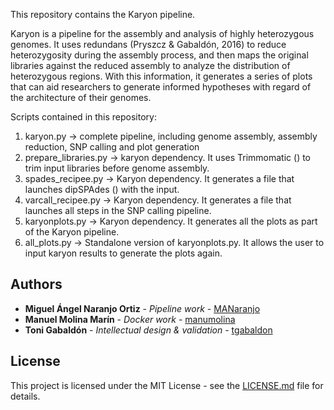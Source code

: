 This repository contains the Karyon pipeline.

Karyon is a pipeline for the assembly and analysis of highly heterozygous genomes. It uses redundans (Pryszcz & Gabaldón, 2016) to reduce heterozygosity during the assembly process, and then maps the original libraries against the reduced assembly to analyze the distribution of heterozygous regions. With this information, it generates a series of plots that can aid researchers to generate informed hypotheses with regard of the architecture of their genomes.

Scripts contained in this repository:
1) karyon.py -> complete pipeline, including genome assembly, assembly reduction, SNP calling and plot generation
2) prepare_libraries.py -> karyon dependency. It uses Trimmomatic () to trim input libraries before genome assembly.
3) spades_recipee.py -> Karyon dependency. It generates a file that launches dipSPAdes () with the input.
4) varcall_recipee.py -> Karyon dependency. It generates a file that launches all steps in the SNP calling pipeline.
5) karyonplots.py -> Karyon dependency. It generates all the plots as part of the Karyon pipeline.
6) all_plots.py -> Standalone version of karyonplots.py. It allows the user to input karyon results to generate the plots again.

## Authors 
* **Miguel Ángel Naranjo Ortiz** - *Pipeline work* - [MANaranjo](https://github.com/MANaranjo)
* **Manuel Molina Marín** - *Docker work* - [manumolina](https://github.com/manumolina)
* **Toni Gabaldón** - *Intellectual design & validation* - [tgabaldon](https://github.com/tgabaldon)

## License 
This project is licensed under the MIT License - see the [LICENSE.md](LICENSE.md) file for details.
